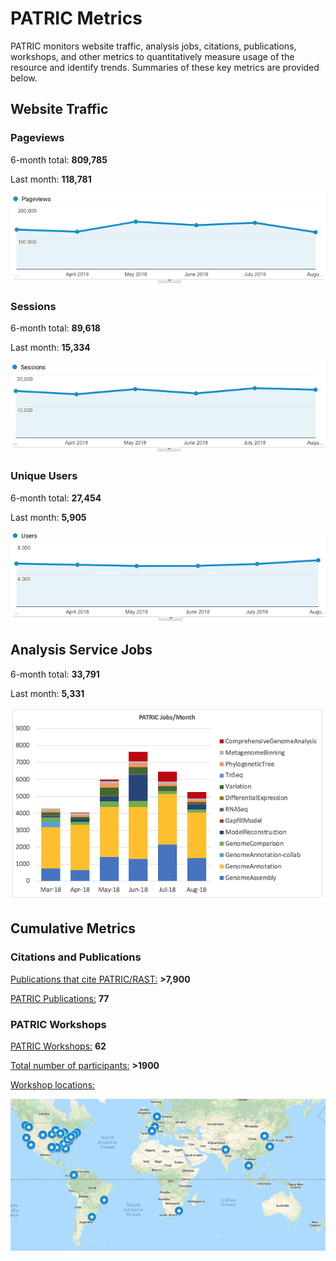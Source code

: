 # PATRIC Metrics
PATRIC monitors website traffic, analysis jobs, citations, publications, workshops, and other metrics to quantitatively measure usage of the resource and identify trends. Summaries of these key metrics are provided below. 

## Website Traffic

### Pageviews
6-month total: **809,785**   

Last month: **118,781**

![Pageviews 6 months](./images/pageviews_6_months_Aug2018.png)

### Sessions
6-month total: **89,618**   

Last month: **15,334** 

![Sessions 6 months](./images/sessions_6_months_Aug2018.png)

### Unique Users
6-month total: **27,454**   

Last month: **5,905**

![Users 6 months](./images/users_6_months_Aug2018.png)

## Analysis Service Jobs
6-month total: **33,791**   

Last month: **5,331**

![Service Jobs 6 months](./images/analysis_jobs_6_months_Aug2018.png)


## Cumulative Metrics

### Citations and Publications

[Publications that cite PATRIC/RAST:](https://scholar.google.com/citations?user=Ov91kMAAAAAJ&hl=en&authuser=1) **>7,900**

[PATRIC Publications:](https://patricbrc.org/webpage/website/publications.html) **77**

### PATRIC Workshops

[PATRIC Workshops:](https://patricbrc.org/webpage/website/workshops.html) **62**

[Total number of participants:](https://patricbrc.org/webpage/website/workshops.html) **>1900**

[Workshop locations:](https://patricbrc.org/webpage/website/workshops.html)

![PATRIC workshop locations](./images/workshop_map.png)


